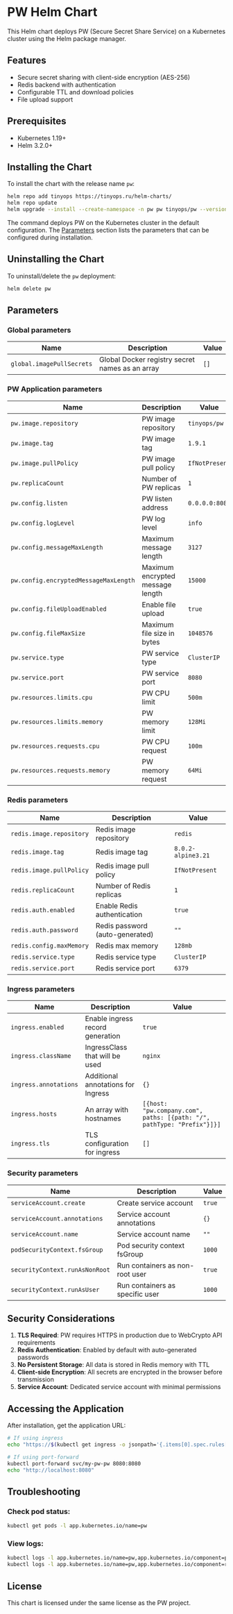 # PW Helm Chart

This Helm chart deploys PW (Secure Secret Share Service) on a Kubernetes cluster using the Helm package manager.

## Features

- Secure secret sharing with client-side encryption (AES-256)
- Redis backend with authentication
- Configurable TTL and download policies
- File upload support

## Prerequisites

- Kubernetes 1.19+
- Helm 3.2.0+

## Installing the Chart

To install the chart with the release name `pw`:

```bash
helm repo add tinyops https://tinyops.ru/helm-charts/
helm repo update
helm upgrade --install --create-namespace -n pw pw tinyops/pw --version 1.0.1
```

The command deploys PW on the Kubernetes cluster in the default configuration. The [Parameters](#parameters) section lists the parameters that can be configured during installation.

## Uninstalling the Chart

To uninstall/delete the `pw` deployment:

```bash
helm delete pw
```

## Parameters

### Global parameters

| Name                       | Description                                     | Value |
| -------------------------- | ----------------------------------------------- | ----- |
| `global.imagePullSecrets`  | Global Docker registry secret names as an array | `[]`  |

### PW Application parameters

| Name                                        | Description                           | Value                |
| ------------------------------------------- | ------------------------------------- | -------------------- |
| `pw.image.repository`                       | PW image repository                   | `tinyops/pw`         |
| `pw.image.tag`                             | PW image tag                          | `1.9.1`              |
| `pw.image.pullPolicy`                      | PW image pull policy                  | `IfNotPresent`       |
| `pw.replicaCount`                          | Number of PW replicas                 | `1`                  |
| `pw.config.listen`                         | PW listen address                     | `0.0.0.0:8080`       |
| `pw.config.logLevel`                       | PW log level                          | `info`               |
| `pw.config.messageMaxLength`               | Maximum message length                | `3127`               |
| `pw.config.encryptedMessageMaxLength`      | Maximum encrypted message length      | `15000`              |
| `pw.config.fileUploadEnabled`              | Enable file upload                    | `true`               |
| `pw.config.fileMaxSize`                    | Maximum file size in bytes            | `1048576`            |
| `pw.service.type`                          | PW service type                       | `ClusterIP`          |
| `pw.service.port`                          | PW service port                       | `8080`               |
| `pw.resources.limits.cpu`                  | PW CPU limit                          | `500m`               |
| `pw.resources.limits.memory`               | PW memory limit                       | `128Mi`              |
| `pw.resources.requests.cpu`                | PW CPU request                        | `100m`               |
| `pw.resources.requests.memory`             | PW memory request                     | `64Mi`               |

### Redis parameters

| Name                           | Description                      | Value                    |
| ------------------------------ | -------------------------------- | ------------------------ |
| `redis.image.repository`       | Redis image repository           | `redis`                  |
| `redis.image.tag`             | Redis image tag                  | `8.0.2-alpine3.21`       |
| `redis.image.pullPolicy`      | Redis image pull policy          | `IfNotPresent`           |
| `redis.replicaCount`          | Number of Redis replicas         | `1`                      |
| `redis.auth.enabled`          | Enable Redis authentication      | `true`                   |
| `redis.auth.password`         | Redis password (auto-generated)  | `""`                     |
| `redis.config.maxMemory`      | Redis max memory                 | `128mb`                  |
| `redis.service.type`          | Redis service type               | `ClusterIP`              |
| `redis.service.port`          | Redis service port               | `6379`                   |

### Ingress parameters

| Name                      | Description                        | Value            |
| ------------------------- | ---------------------------------- | ---------------- |
| `ingress.enabled`         | Enable ingress record generation   | `true`           |
| `ingress.className`       | IngressClass that will be used     | `nginx`          |
| `ingress.annotations`     | Additional annotations for Ingress | `{}`             |
| `ingress.hosts`          | An array with hostnames            | `[{host: "pw.company.com", paths: [{path: "/", pathType: "Prefix"}]}]` |
| `ingress.tls`            | TLS configuration for ingress      | `[]`             |

### Security parameters

| Name                           | Description                       | Value   |
| ------------------------------ | --------------------------------- | ------- |
| `serviceAccount.create`        | Create service account            | `true`  |
| `serviceAccount.annotations`   | Service account annotations       | `{}`    |
| `serviceAccount.name`         | Service account name              | `""`    |
| `podSecurityContext.fsGroup`   | Pod security context fsGroup      | `1000`  |
| `securityContext.runAsNonRoot` | Run containers as non-root user   | `true`  |
| `securityContext.runAsUser`    | Run containers as specific user   | `1000`  |

## Security Considerations

1. **TLS Required**: PW requires HTTPS in production due to WebCrypto API requirements
2. **Redis Authentication**: Enabled by default with auto-generated passwords
3. **No Persistent Storage**: All data is stored in Redis memory with TTL
4. **Client-side Encryption**: All secrets are encrypted in the browser before transmission
5. **Service Account**: Dedicated service account with minimal permissions

## Accessing the Application

After installation, get the application URL:

```bash
# If using ingress
echo "https://$(kubectl get ingress -o jsonpath='{.items[0].spec.rules[0].host}')"

# If using port-forward
kubectl port-forward svc/my-pw-pw 8080:8080
echo "http://localhost:8080"
```

## Troubleshooting

### Check pod status:
```bash
kubectl get pods -l app.kubernetes.io/name=pw
```

### View logs:
```bash
kubectl logs -l app.kubernetes.io/name=pw,app.kubernetes.io/component=pw
kubectl logs -l app.kubernetes.io/name=pw,app.kubernetes.io/component=redis
```

## License

This chart is licensed under the same license as the PW project.
